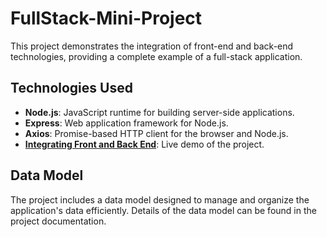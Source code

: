 # FullStack-Mini-Project

This project demonstrates the integration of front-end and back-end technologies, providing a complete example of a full-stack application.

## Technologies Used

- **Node.js**: JavaScript runtime for building server-side applications.
- **Express**: Web application framework for Node.js.
- **Axios**: Promise-based HTTP client for the browser and Node.js.
- **[Integrating Front and Back End](https://integrating-front-and-backend.onrender.com/)**: Live demo of the project.

## Data Model

The project includes a data model designed to manage and organize the application's data efficiently. Details of the data model can be found in the project documentation.

